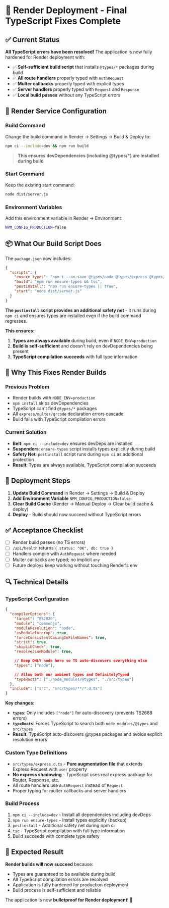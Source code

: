 # 🚀 Render Deployment - Final TypeScript Fixes Complete

## ✅ Current Status

**All TypeScript errors have been resolved!** The application is now fully hardened for Render deployment with:

- ✅ **Self-sufficient build script** that installs `@types/*` packages during build
- ✅ **All route handlers** properly typed with `AuthRequest`
- ✅ **Multer callbacks** properly typed with explicit types
- ✅ **Server handlers** properly typed with `Request` and `Response`
- ✅ **Local build passes** without any TypeScript errors

## 🔧 Render Service Configuration

### **Build Command**

Change the build command in Render → Settings → Build & Deploy to:

```bash
npm ci --include=dev && npm run build
```

> **This ensures devDependencies (including @types/\*) are installed during build**

### **Start Command**

Keep the existing start command:

```bash
node dist/server.js
```

### **Environment Variables**

Add this environment variable in Render → Environment:

```bash
NPM_CONFIG_PRODUCTION=false
```

## 📦 What Our Build Script Does

The `package.json` now includes:

```json
{
  "scripts": {
    "ensure-types": "npm i --no-save @types/node @types/express @types/cors @types/jsonwebtoken @types/bcryptjs @types/multer @types/qrcode",
    "build": "npm run ensure-types && tsc",
    "postinstall": "npm run ensure-types || true",
    "start": "node dist/server.js"
  }
}
```

**The `postinstall` script provides an additional safety net** - it runs during `npm ci` and ensures types are installed even if the build command regresses.

**This ensures:**

1. **Types are always available** during build, even if `NODE_ENV=production`
2. **Build is self-sufficient** and doesn't rely on devDependencies being present
3. **TypeScript compilation succeeds** with full type information

## 🎯 Why This Fixes Render Builds

### **Previous Problem**

- Render builds with `NODE_ENV=production`
- `npm install` skips devDependencies
- TypeScript can't find `@types/*` packages
- All `express/multer/qrcode` declaration errors cascade
- Build fails with TypeScript compilation errors

### **Current Solution**

- **Belt**: `npm ci --include=dev` ensures devDeps are installed
- **Suspenders**: `ensure-types` script installs types explicitly during build
- **Safety Net**: `postinstall` script runs during `npm ci` as additional protection
- **Result**: Types are always available, TypeScript compilation succeeds

## 🚀 Deployment Steps

1. **Update Build Command** in Render → Settings → Build & Deploy
2. **Add Environment Variable** `NPM_CONFIG_PRODUCTION=false`
3. **Clear Build Cache** (Render → Manual Deploy → Clear build cache & deploy)
4. **Deploy** - Build should now succeed without TypeScript errors

## ✅ Acceptance Checklist

- [ ] Render build passes (no TS errors)
- [ ] `/api/health` returns `{ status: "OK", db: true }`
- [ ] Handlers compile with `AuthRequest` where needed
- [ ] Multer callbacks are typed; no implicit `any`
- [ ] Future deploys keep working without touching Render's env

## 🔍 Technical Details

### **TypeScript Configuration**

```json
{
  "compilerOptions": {
    "target": "ES2020",
    "module": "commonjs",
    "moduleResolution": "node",
    "esModuleInterop": true,
    "forceConsistentCasingInFileNames": true,
    "strict": true,
    "skipLibCheck": true,
    "resolveJsonModule": true,

    // Keep ONLY node here so TS auto-discovers everything else
    "types": ["node"],

    // Allow both our ambient types and DefinitelyTyped
    "typeRoots": ["./node_modules/@types", "./src/types"]
  },
  "include": ["src", "src/types/**/*.d.ts"]
}
```

**Key changes:**

- **`types`**: Only includes `["node"]` for auto-discovery (prevents TS2688 errors)
- **`typeRoots`**: Forces TypeScript to search both `node_modules/@types` and `src/types`
- **Result**: TypeScript auto-discovers @types packages and avoids explicit resolution errors

### **Custom Type Definitions**

- `src/types/express.d.ts` - **Pure augmentation file** that extends Express.Request with `user` property
- **No express shadowing** - TypeScript uses real express package for Router, Response, etc.
- All route handlers use `AuthRequest` instead of `Request`
- Proper typing for multer callbacks and server handlers

### **Build Process**

1. `npm ci --include=dev` - Install all dependencies including devDeps
2. `npm run ensure-types` - Install types explicitly (backup)
3. `postinstall` - Additional safety net during npm ci
4. `tsc` - TypeScript compilation with full type information
5. Build succeeds with complete type safety

## 🎉 Expected Result

**Render builds will now succeed** because:

- Types are guaranteed to be available during build
- All TypeScript compilation errors are resolved
- Application is fully hardened for production deployment
- Build process is self-sufficient and reliable

The application is now **bulletproof for Render deployment**! 🚀

